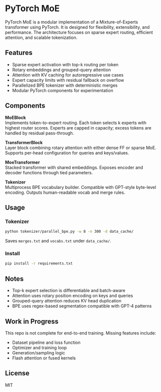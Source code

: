 # PyTorch MoE

PyTorch MoE is a modular implementation of a Mixture-of-Experts transformer using PyTorch. It is designed for flexibility, extensibility, and performance. The architecture focuses on sparse expert routing, efficient attention, and scalable tokenization.

## Features

- Sparse expert activation with top-k routing per token
- Rotary embeddings and grouped-query attention
- Attention with KV caching for autoregressive use cases
- Expert capacity limits with residual fallback on overflow
- Parallelized BPE tokenizer with deterministic merges
- Modular PyTorch components for experimentation

## Components

**MoEBlock**  
Implements token-to-expert routing. Each token selects k experts with highest router scores. Experts are capped in capacity; excess tokens are handled by residual pass-through.

**TransformerBlock**  
Layer block combining rotary attention with either dense FF or sparse MoE. Supports per-head configuration for queries and keys/values.

**MoeTransformer**  
Stacked transformer with shared embeddings. Exposes encoder and decoder functions through tied parameters.

**Tokenizer**  
Multiprocess BPE vocabulary builder. Compatible with GPT-style byte-level encoding. Outputs human-readable vocab and merge rules.

## Usage

### Tokenizer

```bash
python tokenizer/parallel_bpe.py -w 8 -n 300 -d data_cache/
```

Saves `merges.txt` and `vocabs.txt` under `data_cache/`.

### Install

```bash
pip install -r requirements.txt
```

## Notes

- Top-k expert selection is differentiable and batch-aware
- Attention uses rotary position encoding on keys and queries
- Grouped-query attention reduces KV head duplication
- BPE uses regex-based segmentation compatible with GPT-4 patterns

## Work in Progress

This repo is not complete for end-to-end training. Missing features include:

- Dataset pipeline and loss function
- Optimizer and training loop
- Generation/sampling logic
- Flash attention or fused kernels

## License

MIT

